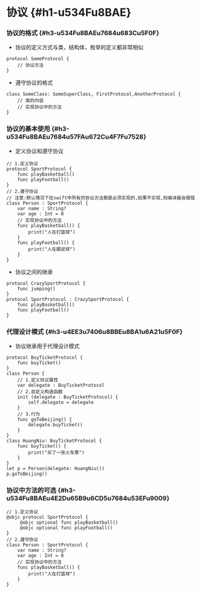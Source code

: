 # 协议 {#h1-u534Fu8BAE}

### 协议的格式 {#h3-u534Fu8BAEu7684u683Cu5F0F}

* 协议的定义方式与类，结构体，枚举的定义都非常相似

```
protocol SomeProtocol {
    // 协议方法
}
```

* 遵守协议的格式

```
class SomeClass: SomeSuperClass, FirstProtocol,AnotherProtocol {
    // 类的内容
    // 实现协议中的方法
}
```

### 协议的基本使用 {#h3-u534Fu8BAEu7684u57FAu672Cu4F7Fu7528}

* 定义协议和遵守协议

```
// 1.定义协议
protocol SportProtocol {
    func playBasketball()
    func playFootball()
}
// 2.遵守协议
// 注意:默认情况下在swift中所有的协议方法都是必须实现的,如果不实现,则编译器会报错
class Person : SportProtocol {
    var name : String?
    var age : Int = 0
    // 实现协议中的方法
    func playBasketball() {
        print("人在打篮球")
    }
    func playFootball() {
        print("人在踢足球")
    }
}
```

* 协议之间的继承

```
protocol CrazySportProtocol {
    func jumping()
}
protocol SportProtocol : CrazySportProtocol {
    func playBasketball()
    func playFootball()
}
```

### 代理设计模式 {#h3-u4EE3u7406u8BBEu8BA1u6A21u5F0F}

* 协议继承用于代理设计模式

```
protocol BuyTicketProtocol {
    func buyTicket()
}
class Person {
    // 1.定义协议属性
    var delegate : BuyTicketProtocol
    // 2.自定义构造函数
    init (delegate : BuyTicketProtocol) {
        self.delegate = delegate
    }
    // 3.行为
    func goToBeijing() {
        delegate.buyTicket()
    }
}
class HuangNiu: BuyTicketProtocol {
    func buyTicket() {
        print("买了一张火车票")
    }
}
let p = Person(delegate: HuangNiu())
p.goToBeijing()
```

### 协议中方法的可选 {#h3-u534Fu8BAEu4E2Du65B9u6CD5u7684u53EFu9009}

```
// 1.定义协议
@objc protocol SportProtocol {
     @objc optional func playBasketball()
     @objc optional func playFootball()
}
// 2.遵守协议
class Person : SportProtocol {
    var name : String?
    var age : Int = 0
    // 实现协议中的方法
    func playBasketball() {
        print("人在打篮球")
    }
}
```



